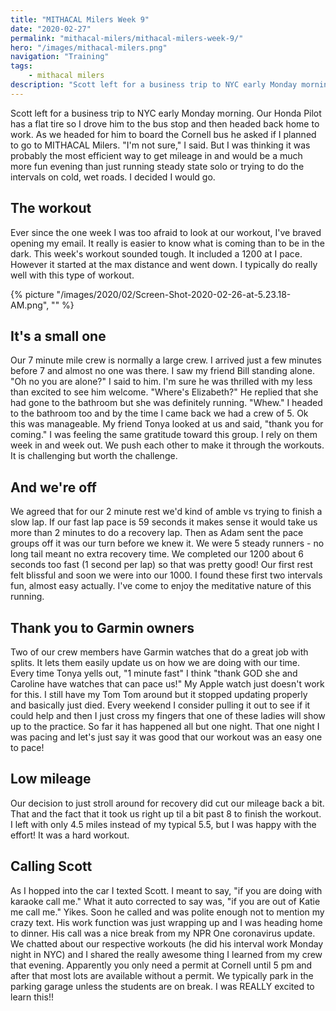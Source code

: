 ```yaml
---
title: "MITHACAL Milers Week 9"
date: "2020-02-27"
permalink: "mithacal-milers/mithacal-milers-week-9/"
hero: "/images/mithacal-milers.png"
navigation: "Training"
tags:
    - mithacal milers
description: "Scott left for a business trip to NYC early Monday morning. Our Honda Pilot has a flat tire so I drove him to the bus stop and then headed back home to work. As we headed for him to board the Cornell bus he asked if I planned to go to MITHACAL Milers."
---
```


Scott left for a business trip to NYC early Monday morning. Our Honda Pilot has a flat tire so I drove him to the bus stop and then headed back home to work. As we headed for him to board the Cornell bus he asked if I planned to go to MITHACAL Milers. "I'm not sure," I said. But I was thinking it was probably the most efficient way to get mileage in and would be a much more fun evening than just running steady state solo or trying to do the intervals on cold, wet roads. I decided I would go.

## The workout

Ever since the one week I was too afraid to look at our workout, I've braved opening my email. It really is easier to know what is coming than to be in the dark. This week's workout sounded tough. It included a 1200 at I pace. However it started at the max distance and went down. I typically do really well with this type of workout.

{% picture "/images/2020/02/Screen-Shot-2020-02-26-at-5.23.18-AM.png", "" %}

## It's a small one

Our 7 minute mile crew is normally a large crew. I arrived just a few minutes before 7 and almost no one was there. I saw my friend Bill standing alone. "Oh no you are alone?" I said to him. I'm sure he was thrilled with my less than excited to see him welcome. "Where's Elizabeth?" He replied that she had gone to the bathroom but she was definitely running. "Whew." I headed to the bathroom too and by the time I came back we had a crew of 5. Ok this was manageable. My friend Tonya looked at us and said, "thank you for coming." I was feeling the same gratitude toward this group. I rely on them week in and week out. We push each other to make it through the workouts. It is challenging but worth the challenge.

## And we're off

We agreed that for our 2 minute rest we'd kind of amble vs trying to finish a slow lap. If our fast lap pace is 59 seconds it makes sense it would take us more than 2 minutes to do a recovery lap. Then as Adam sent the pace groups off it was our turn before we knew it. We were 5 steady runners - no long tail meant no extra recovery time. We completed our 1200 about 6 seconds too fast (1 second per lap) so that was pretty good! Our first rest felt blissful and soon we were into our 1000. I found these first two intervals fun, almost easy actually. I've come to enjoy the meditative nature of this running.

## Thank you to Garmin owners

Two of our crew members have Garmin watches that do a great job with splits. It lets them easily update us on how we are doing with our time. Every time Tonya yells out, "1 minute fast" I think "thank GOD she and Caroline have watches that can pace us!" My Apple watch just doesn't work for this. I still have my Tom Tom around but it stopped updating properly and basically just died. Every weekend I consider pulling it out to see if it could help and then I just cross my fingers that one of these ladies will show up to the practice. So far it has happened all but one night. That one night I was pacing and let's just say it was good that our workout was an easy one to pace!

## Low mileage

Our decision to just stroll around for recovery did cut our mileage back a bit. That and the fact that it took us right up til a bit past 8 to finish the workout. I left with only 4.5 miles instead of my typical 5.5, but I was happy with the effort! It was a hard workout.

## Calling Scott

As I hopped into the car I texted Scott. I meant to say, "if you are doing with karaoke call me." What it auto corrected to say was, "if you are out of Katie me call me." Yikes. Soon he called and was polite enough not to mention my crazy text. His work function was just wrapping up and I was heading home to dinner. His call was a nice break from my NPR One coronavirus update. We chatted about our respective workouts (he did his interval work Monday night in NYC) and I shared the really awesome thing I learned from my crew that evening. Apparently you only need a permit at Cornell until 5 pm and after that most lots are available without a permit. We typically park in the parking garage unless the students are on break. I was REALLY excited to learn this!!

